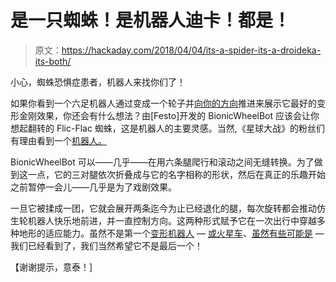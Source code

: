 # 是一只蜘蛛！是机器人迪卡！都是！

> 原文：<https://hackaday.com/2018/04/04/its-a-spider-its-a-droideka-its-both/>

小心，蜘蛛恐惧症患者，机器人来找你们了！

如果你看到一个六足机器人通过变成一个轮子并[向你的方向](https://gizmodo.com/don-t-bother-trying-to-outrun-this-creepy-spiderbot-tha-1824104899)推进来展示它最好的变形金刚效果，你还会有什么想法？由[Festo]开发的 BionicWheelBot 应该会让你想起翻转的 Flic-Flac 蜘蛛，这是机器人的主要灵感。当然,《星球大战》的粉丝们有理由看到一个[机器人。](https://hackaday.com/2015/10/19/spherical-robot-rolls-then-walks-into-action/)

BionicWheelBot 可以——几乎——在用六条腿爬行和滚动之间无缝转换。为了做到这一点，它的三对腿依次折叠成与它的名字相称的形状，然后在真正的乐趣开始之前暂停一会儿——几乎是为了戏剧效果。

一旦它被揉成一团，它就会展开两条迄今为止已经退化的腿，每次旋转都会推动仿生轮机器人快乐地前进，并一直控制方向。这两种形式赋予它在一次出行中穿越多种地形的适应能力。虽然不是第一个[变形机器人](https://hackaday.com/2012/12/05/rc-car-transforms-into-rc-robot/) — [或火星车](https://hackaday.com/2017/09/29/earth-rovers-explore-our-own-planet/)、[虽然有些可能是](https://hackaday.com/2017/08/11/explore-venus-with-a-strandbeest-rover/) —我们已经看到了，我们当然希望它不是最后一个！

【谢谢提示，意泰！]
